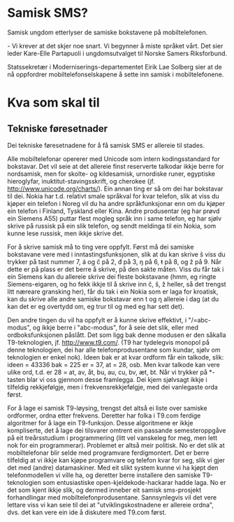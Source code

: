 Samisk SMS?
===========

Samisk ungdom etterlyser de samiske bokstavene på mobiltelefonen.

\- Vi krever at det skjer noe snart. Vi begynner å miste språket vårt.
Det sier leder Kare-Elle Partapuoli i ungdomsutvalget til Norske Samers
Riksforbund.

Statssekretær i Moderniserings-departementet Eirik Lae Solberg sier at
de nå oppfordrer mobiltelefonselskapene å sette inn samisk i
mobiltelefonene.

Kva som skal til
================

Tekniske føresetnader
---------------------

Dei tekniske føresetnadene for å få samisk SMS er allereie til stades.

Alle mobiltelefonar opererer med Unicode som intern kodingsstandard for
bokstavar. Det vil seie at det allereie finst reserverte talkodar ikkje
berre for nordsamisk, men for skolte- og kildesamisk, urnordiske runer,
egyptiske hieroglyfar, inuktitut-stavingsskrift, og cherokee (jf.
http://www.unicode.org/charts/). Ein annan ting er så om dei har
bokstavar til dei. Nokia har t.d. relativt smale språkval for kvar
telefon, slik at viss du kjøper ein telefon i Noreg vil du ha andre
språkfunksjonar enn om du kjøper ein telefon i Finland, Tyskland eller
Kina. Andre produsentar (eg har prøvd ein Siemens A55) puttar flest
mogleg språk inn i same telefon, eg har sjølv skrive på russisk på ein
slik telefon, og sendt meldinga til ein Nokia, som kunne lese russisk,
men ikkje skrive det.

For å skrive samisk må to ting vere oppfylt. Først må dei samiske
bokstavane vere med i inntastingsfunksjonen, slik at du kan skrive š
viss du trykker på tast nummer 7, á og č på 2, đ på 3, ŋ på 6, ŧ på 8,
og ž på 9. Når dette er på plass er det berre å skrive, på den sakte
måten. Viss du får tak i ein Siemens kan du allereie skrive dei fleste
bokstavane (hmm, eg ringte Siemens-eigaren, og ho fekk ikkje til å
skrive inn č, š, ž heller, så det trengst litt næreare gransking her),
får du tak i ein Nokia som er laga for kroatisk, kan du skrive alle
andre samiske bokstavar enn t og ŋ allereie i dag (at du kan det er eg
overtydd om, eg trur til og med eg har sett det).

Den andre tingen du vil ha oppfylt er å kunne skrive effektivt, i
"/=abc-modus", og ikkje berre i "abc-modus", for å seie det slik, eller
med ordboksfunksjonen påslått. Det som ligg bak denne modusen er den
såkalla T9-teknologien, jf. http://www.t9.com/. (T9 har tydelegvis
monopol på denne teknologien, dei har alle telefonprodusentane som
kundar, sjølv om teknologien er enkel nok). Ideen bak er at kvar ordform
får ein talkode, slik: ideen = 43336 bak = 225 er = 37, at = 28, osb.
Men kvar talkode kan vere ulike ord, t.d. er 28 = at, av, åt, bu, au,
cu, bv, æt, bt. Når vi trykker på \*-tasten blar vi oss gjennom desse
framlegga. Dei kjem sjølvsagt ikkje i tilfeldig rekkjefølgje, men i
frekvensrekkjefølgje, med dei vanlegaste orda først.

For å lage ei samisk T9-løysing, trengst det altså ei liste over samiske
ordformer, ordna etter frekvens. Deretter har folka i T9.com ferdige
algoritmer for å lage ein T9-funksjon. Desse algoritmene er ikkje
kompliserte, det å lage dei tilsvarer omtrent ein passande
semesteroppgåve på eit treårsstudium i programmering (litt vel vanskeleg
for meg, men lett nok for ein programmerar). Problemet er altså meir
politisk. No er det slik at mobiltelefonar blir selde med programvare
ferdigmontert. Det er berre tilfeldig at vi ikkje kan kjøpe programvare
og telefon kvar for seg, slik vi gjer det med (andre) datamaskiner. Med
eit slikt system kunne vi ha kjøpt den telefonmodellen vi ville ha, og
deretter berre installere den samiske T9-teknologien som entusiastiske
open-kjeldekode-hackarar hadde laga. No er det som kjent ikkje slik, og
dermed inneber eit samisk sms-prosjekt forhandlingar med
mobiltelefonprodusentane. Sannsynlegvis vil det vere lettare viss vi kan
seie til dei at "utviklingskostnadene er allereie ordna", dvs. det kan
vere ein ide å diskutere med T9.com først.
